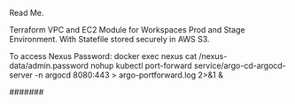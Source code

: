 Read Me. 

Terraform VPC and EC2 Module for Workspaces Prod and Stage Environment. With Statefile stored securely in AWS S3. 

To access Nexus Password: docker exec nexus cat /nexus-data/admin.password
nohup kubectl port-forward service/argo-cd-argocd-server -n argocd 8080:443 > argo-portforward.log 2>&1 &

#######

